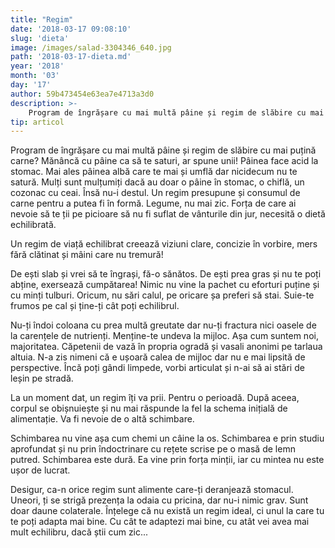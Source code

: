 ```yaml
---
title: "Regim"
date: '2018-03-17 09:08:10'
slug: 'dieta'
image: /images/salad-3304346_640.jpg
path: '2018-03-17-dieta.md'
year: '2018'
month: '03'
day: '17'
author: 59b473454e63ea7e4713a3d0
description: >-
    Program de îngrășare cu mai multă pâine și regim de slăbire cu mai puțină carne? Mănâncă cu pâine ca să te saturi, ar spune unii! Pâinea face acid la stomac. Mai ales pâinea albă care te mai și umflă 
tip: articol
---
```

<div class="kg-card-markdown"><p>Program de îngrășare cu mai multă pâine și regim de slăbire cu mai puțină carne? Mănâncă cu pâine ca să te saturi, ar spune unii! Pâinea face acid la stomac. Mai ales pâinea albă care te mai și umflă dar nicidecum nu te satură. Mulți sunt mulțumiți dacă au doar o pâine în stomac, o chiflă, un cozonac cu ceai. Însă nu-i destul. Un regim presupune și consumul de carne pentru a putea fi în formă. Legume, nu mai zic. Forța de care ai nevoie să te ții pe picioare să nu fi suflat de vânturile din jur, necesită o dietă echilibrată.</p>
<p>Un regim de viață echilibrat creează viziuni clare, concizie în vorbire, mers fără clătinat și mâini care nu tremură!</p>
<p>De ești slab și vrei să te îngrași, fă-o sănătos. De ești prea gras și nu te poți abține, exersează cumpătarea! Nimic nu vine la pachet cu eforturi puține și cu minți tulburi. Oricum, nu sări calul, pe oricare șa preferi să stai. Suie-te frumos pe cal și ține-ți cât poți echilibrul.</p>
<p>Nu-ți îndoi coloana cu prea multă greutate dar nu-ți fractura nici oasele de la carențele de nutrienți. Menține-te undeva la mijloc. Așa cum suntem noi, majoritatea. Căpetenii de vază în propria ogradă și vasali anonimi pe tarlaua altuia. N-a zis nimeni că e ușoară calea de mijloc dar nu e mai lipsită de perspective. Încă poți gândi limpede, vorbi articulat și n-ai să ai stări de leșin pe stradă.</p>
<p>La un moment dat, un regim îți va prii. Pentru o perioadă. După aceea, corpul se obișnuiește și nu mai răspunde la fel la schema inițială de alimentație. Va fi nevoie de o altă schimbare.</p>
<p>Schimbarea nu vine așa cum chemi un câine la os. Schimbarea e prin studiu aprofundat și nu prin îndoctrinare cu rețete scrise pe o masă de lemn putred. Schimbarea este dură. Ea vine prin forța minții, iar cu mintea nu este ușor de lucrat.</p>
<p>Desigur, ca-n orice regim sunt alimente care-ți deranjează stomacul. Uneori, ți se strigă prezența la odaia cu pricina, dar nu-i nimic grav. Sunt doar daune colaterale. Înțelege că nu există un regim ideal, ci unul la care tu te poți adapta mai bine. Cu cât te adaptezi mai bine, cu atât vei avea mai mult echilibru, dacă știi cum zic...</p>
</div>
    